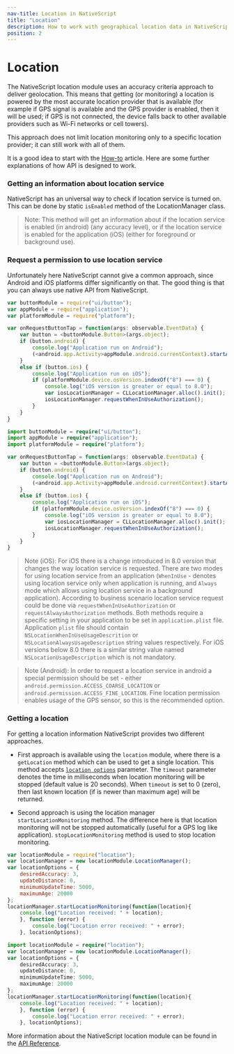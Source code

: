 ```yaml
---
nav-title: Location in NativeScript
title: "Location"
description: How to work with geographical location data in NativeScript.
position: 2
---
```


# Location

The NativeScript location module uses an accuracy criteria approach to deliver geolocation. This means that getting (or monitoring) a location is powered by the most accurate location provider that is available (for example if GPS signal is available and the GPS provider is enabled, then it will be used; if GPS is not connected, the device falls back to other available providers such as Wi-Fi networks or cell towers).

This approach does not limit location monitoring only to a specific location provider; it can still work with all of them.

It is a good idea to start with the [How-to](./ApiReference/location/HOW-TO.md) article. Here are some further explanations of how API is designed to work.

### Getting an information about location service

NativeScript has an universal way to check if location service is turned on. This can be done by static `isEnabled` method of the LocationManager class.

> Note: This method will get an information about if the location service is enabled (in android) (any accuracy level), or if the location service is enabled for the application (iOS) (either for foreground or background use).

### Request a permission to use location service

Unfortunately here NativeScript cannot give a common approach, since Android and iOS platforms differ significantly on that.
The good thing is that you can always use native API from NativeScript.

``` JavaScript
var buttonModule = require("ui/button");
var appModule = require("application");
var platformModule = require("platform");

var onRequestButtonTap = function(args: observable.EventData) {
    var button = <buttonModule.Button>(args.object);
    if (button.android) {
        console.log("Application run on Android");
        (<android.app.Activity>appModule.android.currentContext).startActivityForResult(new android.content.Intent(android.provider.Settings.ACTION_LOCATION_SOURCE_SETTINGS), 0);
    }
    else if (button.ios) {
        console.log("Application run on iOS");
        if (platformModule.device.osVersion.indexOf("8") === 0) {
            console.log("iOS version is greater or equal to 8.0");
            var iosLocationManager = CLLocationManager.alloc().init();
            iosLocationManager.requestWhenInUseAuthorization();
        }
    }
}
```
``` TypeScript
import buttonModule = require("ui/button");
import appModule = require("application");
import platformModule = require("platform");

var onRequestButtonTap = function(args: observable.EventData) {
    var button = <buttonModule.Button>(args.object);
    if (button.android) {
        console.log("Application run on Android");
        (<android.app.Activity>appModule.android.currentContext).startActivityForResult(new android.content.Intent(android.provider.Settings.ACTION_LOCATION_SOURCE_SETTINGS), 0);
    }
    else if (button.ios) {
        console.log("Application run on iOS");
        if (platformModule.device.osVersion.indexOf("8") === 0) {
            console.log("iOS version is greater or equal to 8.0");
            var iosLocationManager = CLLocationManager.alloc().init();
            iosLocationManager.requestWhenInUseAuthorization();
        }
    }
}
```

> Note (iOS): For iOS there is a change introduced in 8.0 version that changes the way location service is requested. There are two modes for using location service from an application (`WhenInUse` - denotes using location service only when application is running, and `Always` mode which allows using location service in a background application). According to business scenario location service request could be done via `requestWhenInUseAuthorization` or `requestAlwaysAuthorization` methods. Both methods require a specific setting in your application to be set in `application.plist` file. Application `plist` file should contain `NSLocationWhenInUseUsageDescrition` or `NSLocationAlwaysUsageDescription` string values respectively. For iOS versions below 8.0 there is a similar string value named `NSLocationUsageDescription` which is not mandatory.

> Note (Android): In order to request a location service in android a special permission should be set - either `android.permission.ACCESS_COARSE_LOCATION` or `android.permission.ACCESS_FINE_LOCATION`. Fine location permission enables usage of the GPS sensor, so this is the recommended option.

### Getting a location
For getting a location information NativeScript provides two different approaches.

* First approach is available using the `location` module, where there is a `getLocation` method which can be used to get a single location. This method accepts [`location options`](./ApiReference/location/Options.md) parameter. The `timeout` parameter denotes the time in milliseconds when location monitoring will be stopped (default value is 20 seconds). When `timeout` is set to 0 (zero), then last known location (if is newer than maximum age) will be returned.

* Second approach is using the location manager `startLocationMonitoring` method. The difference here is that location monitoring will not be stopped automatically (useful for a GPS log like application). `stopLocationMonitoring` method is used to stop location monitoring.

``` JavaScript
var locationModule = require("location");
var locationManager = new locationModule.LocationManager();
var locationOptions = {
    desiredAccuracy: 3,
    updateDistance: 0,
    minimumUpdateTime: 5000,
    maximumAge: 20000
};
locationManager.startLocationMonitoring(function(location){
    console.log("Location received: " + location);
    }, function (error) {
        console.log("Location error received: " + error);
    }, locationOptions);
```
``` TypeScript
import locationModule = require("location");
var locationManager = new locationModule.LocationManager();
var locationOptions = {
    desiredAccuracy: 3,
    updateDistance: 0,
    minimumUpdateTime: 5000,
    maximumAge: 20000
};
locationManager.startLocationMonitoring(function(location){
    console.log("Location received: " + location);
    }, function (error) {
        console.log("Location error received: " + error);
    }, locationOptions);
```

More information about the NativeScript location module can be found in the [API Reference](./ApiReference/location/location.md).
